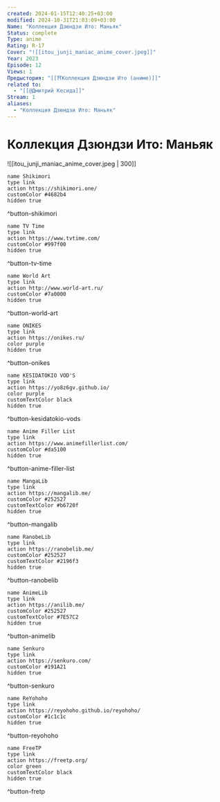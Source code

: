 ```yaml
---
created: 2024-01-15T12:40:25+03:00
modified: 2024-10-31T21:03:09+03:00
Name: "Коллекция Дзюндзи Ито: Маньяк"
Status: complete
Type: anime
Rating: R-17
Cover: "![[itou_junji_maniac_anime_cover.jpeg]]"
Year: 2023
Episode: 12
Views: 1
Предыстория: "[[⛩️Коллекция Дзюндзи Ито (аниме)]]"
related to:
  - "[[@Дмитрий Кесида]]"
Stream: 1
aliases:
  - "Коллекция Дзюндзи Ито: Маньяк"
---
```


# Коллекция Дзюндзи Ито: Маньяк

![[itou_junji_maniac_anime_cover.jpeg | 300]]


```button
name Shikimori
type link
action https://shikimori.one/
customColor #4682b4
hidden true
```
^button-shikimori

```button
name TV Time
type link
action https://www.tvtime.com/
customColor #997f00
hidden true
```
^button-tv-time

```button
name World Art
type link
action http://www.world-art.ru/
customColor #7a0000
hidden true
```
^button-world-art

```button
name ONIKES
type link
action https://onikes.ru/
color purple
hidden true
```
^button-onikes

```button
name KESIDATOKIO VOD'S
type link
action https://yo8z6gv.github.io/
color purple
customTextColor black
hidden true
```
^button-kesidatokio-vods

```button
name Anime Filler List
type link
action https://www.animefillerlist.com/
customColor #da5100
hidden true
```
^button-anime-filler-list

```button
name MangaLib
type link
action https://mangalib.me/
customColor #252527
customTextColor #b6720f
hidden true
```
^button-mangalib

```button
name RanobeLib
type link
action https://ranobelib.me/
customColor #252527
customTextColor #2196f3
hidden true
```
^button-ranobelib

```button
name AnimeLib
type link
action https://anilib.me/
customColor #252527
customTextColor #7E57C2
hidden true
```
^button-animelib

```button
name Senkuro
type link
action https://senkuro.com/
customColor #191A21
hidden true
```
^button-senkuro

```button
name ReYohoho
type link
action https://reyohoho.github.io/reyohoho/
customColor #1c1c1c
hidden true
```
^button-reyohoho

```button
name FreeTP
type link
action https://freetp.org/
color green
customTextColor black
hidden true
```
^button-fretp
